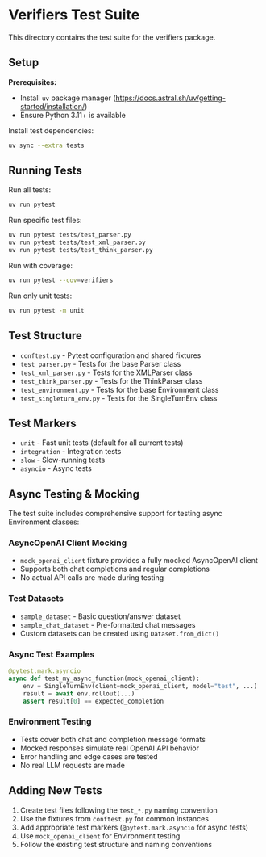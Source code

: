# Verifiers Test Suite

This directory contains the test suite for the verifiers package.

## Setup

**Prerequisites:**
- Install `uv` package manager (https://docs.astral.sh/uv/getting-started/installation/)
- Ensure Python 3.11+ is available

Install test dependencies:

```bash
uv sync --extra tests
```

## Running Tests

Run all tests:

```bash
uv run pytest
```

Run specific test files:

```bash
uv run pytest tests/test_parser.py
uv run pytest tests/test_xml_parser.py
uv run pytest tests/test_think_parser.py
```

Run with coverage:

```bash
uv run pytest --cov=verifiers
```

Run only unit tests:

```bash
uv run pytest -m unit
```

## Test Structure

- `conftest.py` - Pytest configuration and shared fixtures
- `test_parser.py` - Tests for the base Parser class
- `test_xml_parser.py` - Tests for the XMLParser class  
- `test_think_parser.py` - Tests for the ThinkParser class
- `test_environment.py` - Tests for the base Environment class
- `test_singleturn_env.py` - Tests for the SingleTurnEnv class

## Test Markers

- `unit` - Fast unit tests (default for all current tests)
- `integration` - Integration tests
- `slow` - Slow-running tests
- `asyncio` - Async tests

## Async Testing & Mocking

The test suite includes comprehensive support for testing async Environment classes:

### AsyncOpenAI Client Mocking
- `mock_openai_client` fixture provides a fully mocked AsyncOpenAI client
- Supports both chat completions and regular completions
- No actual API calls are made during testing

### Test Datasets
- `sample_dataset` - Basic question/answer dataset
- `sample_chat_dataset` - Pre-formatted chat messages
- Custom datasets can be created using `Dataset.from_dict()`

### Async Test Examples
```python
@pytest.mark.asyncio
async def test_my_async_function(mock_openai_client):
    env = SingleTurnEnv(client=mock_openai_client, model="test", ...)
    result = await env.rollout(...)
    assert result[0] == expected_completion
```

### Environment Testing
- Tests cover both chat and completion message formats
- Mocked responses simulate real OpenAI API behavior
- Error handling and edge cases are tested
- No real LLM requests are made

## Adding New Tests

1. Create test files following the `test_*.py` naming convention
2. Use the fixtures from `conftest.py` for common instances
3. Add appropriate test markers (`@pytest.mark.asyncio` for async tests)
4. Use `mock_openai_client` for Environment testing
5. Follow the existing test structure and naming conventions